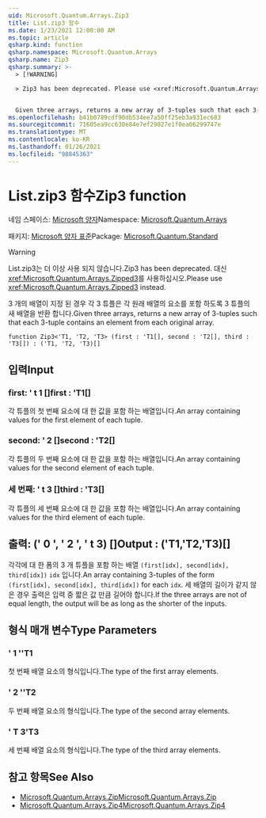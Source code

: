 ```yaml
---
uid: Microsoft.Quantum.Arrays.Zip3
title: List.zip3 함수
ms.date: 1/23/2021 12:00:00 AM
ms.topic: article
qsharp.kind: function
qsharp.namespace: Microsoft.Quantum.Arrays
qsharp.name: Zip3
qsharp.summary: >-
  > [!WARNING]

  > Zip3 has been deprecated. Please use <xref:Microsoft.Quantum.Arrays.Zipped3> instead.


  Given three arrays, returns a new array of 3-tuples such that each 3-tuple contains an element from each original array.
ms.openlocfilehash: b41b0789cdf90db534ee7a50ff25eb3a931ec683
ms.sourcegitcommit: 71605ea9cc630e84e7ef29027e1f0ea06299747e
ms.translationtype: MT
ms.contentlocale: ko-KR
ms.lasthandoff: 01/26/2021
ms.locfileid: "98845363"
---
```

# <a name="zip3-function"></a><span data-ttu-id="7b02f-102">List.zip3 함수</span><span class="sxs-lookup"><span data-stu-id="7b02f-102">Zip3 function</span></span>

<span data-ttu-id="7b02f-103">네임 스페이스: [Microsoft 양자](xref:Microsoft.Quantum.Arrays)</span><span class="sxs-lookup"><span data-stu-id="7b02f-103">Namespace: [Microsoft.Quantum.Arrays](xref:Microsoft.Quantum.Arrays)</span></span>

<span data-ttu-id="7b02f-104">패키지: [Microsoft 양자 표준](https://nuget.org/packages/Microsoft.Quantum.Standard)</span><span class="sxs-lookup"><span data-stu-id="7b02f-104">Package: [Microsoft.Quantum.Standard](https://nuget.org/packages/Microsoft.Quantum.Standard)</span></span>


> [!WARNING]
> <span data-ttu-id="7b02f-105">List.zip3는 더 이상 사용 되지 않습니다.</span><span class="sxs-lookup"><span data-stu-id="7b02f-105">Zip3 has been deprecated.</span></span> <span data-ttu-id="7b02f-106">대신 <xref:Microsoft.Quantum.Arrays.Zipped3>를 사용하십시오.</span><span class="sxs-lookup"><span data-stu-id="7b02f-106">Please use <xref:Microsoft.Quantum.Arrays.Zipped3> instead.</span></span>

<span data-ttu-id="7b02f-107">3 개의 배열이 지정 된 경우 각 3 튜플은 각 원래 배열의 요소를 포함 하도록 3 튜플의 새 배열을 반환 합니다.</span><span class="sxs-lookup"><span data-stu-id="7b02f-107">Given three arrays, returns a new array of 3-tuples such that each 3-tuple contains an element from each original array.</span></span>

```qsharp
function Zip3<'T1, 'T2, 'T3> (first : 'T1[], second : 'T2[], third : 'T3[]) : ('T1, 'T2, 'T3)[]
```


## <a name="input"></a><span data-ttu-id="7b02f-108">입력</span><span class="sxs-lookup"><span data-stu-id="7b02f-108">Input</span></span>

### <a name="first--t1"></a><span data-ttu-id="7b02f-109">first: ' t 1 []</span><span class="sxs-lookup"><span data-stu-id="7b02f-109">first : 'T1[]</span></span>

<span data-ttu-id="7b02f-110">각 튜플의 첫 번째 요소에 대 한 값을 포함 하는 배열입니다.</span><span class="sxs-lookup"><span data-stu-id="7b02f-110">An array containing values for the first element of each tuple.</span></span>


### <a name="second--t2"></a><span data-ttu-id="7b02f-111">second: ' 2 []</span><span class="sxs-lookup"><span data-stu-id="7b02f-111">second : 'T2[]</span></span>

<span data-ttu-id="7b02f-112">각 튜플의 두 번째 요소에 대 한 값을 포함 하는 배열입니다.</span><span class="sxs-lookup"><span data-stu-id="7b02f-112">An array containing values for the second element of each tuple.</span></span>


### <a name="third--t3"></a><span data-ttu-id="7b02f-113">세 번째: ' t 3 []</span><span class="sxs-lookup"><span data-stu-id="7b02f-113">third : 'T3[]</span></span>

<span data-ttu-id="7b02f-114">각 튜플의 세 번째 요소에 대 한 값을 포함 하는 배열입니다.</span><span class="sxs-lookup"><span data-stu-id="7b02f-114">An array containing values for the third element of each tuple.</span></span>



## <a name="output--t1t2t3"></a><span data-ttu-id="7b02f-115">출력: (' 0 ', ' 2 ', ' t 3) []</span><span class="sxs-lookup"><span data-stu-id="7b02f-115">Output : ('T1,'T2,'T3)[]</span></span>

<span data-ttu-id="7b02f-116">각각에 대 한 폼의 3 개 튜플을 포함 하는 배열 `(first[idx], second[idx], third[idx])` `idx` 입니다.</span><span class="sxs-lookup"><span data-stu-id="7b02f-116">An array containing 3-tuples of the form `(first[idx], second[idx], third[idx])` for each `idx`.</span></span> <span data-ttu-id="7b02f-117">세 배열의 길이가 같지 않은 경우 출력은 입력 중 짧은 값 만큼 길어야 합니다.</span><span class="sxs-lookup"><span data-stu-id="7b02f-117">If the three arrays are not of equal length, the output will be as long as the shorter of the inputs.</span></span>

## <a name="type-parameters"></a><span data-ttu-id="7b02f-118">형식 매개 변수</span><span class="sxs-lookup"><span data-stu-id="7b02f-118">Type Parameters</span></span>

### <a name="t1"></a><span data-ttu-id="7b02f-119">' 1 '</span><span class="sxs-lookup"><span data-stu-id="7b02f-119">'T1</span></span>

<span data-ttu-id="7b02f-120">첫 번째 배열 요소의 형식입니다.</span><span class="sxs-lookup"><span data-stu-id="7b02f-120">The type of the first array elements.</span></span>
### <a name="t2"></a><span data-ttu-id="7b02f-121">' 2 '</span><span class="sxs-lookup"><span data-stu-id="7b02f-121">'T2</span></span>

<span data-ttu-id="7b02f-122">두 번째 배열 요소의 형식입니다.</span><span class="sxs-lookup"><span data-stu-id="7b02f-122">The type of the second array elements.</span></span>
### <a name="t3"></a><span data-ttu-id="7b02f-123">' T 3</span><span class="sxs-lookup"><span data-stu-id="7b02f-123">'T3</span></span>

<span data-ttu-id="7b02f-124">세 번째 배열 요소의 형식입니다.</span><span class="sxs-lookup"><span data-stu-id="7b02f-124">The type of the third array elements.</span></span>

## <a name="see-also"></a><span data-ttu-id="7b02f-125">참고 항목</span><span class="sxs-lookup"><span data-stu-id="7b02f-125">See Also</span></span>

- [<span data-ttu-id="7b02f-126">Microsoft.Quantum.Arrays.Zip</span><span class="sxs-lookup"><span data-stu-id="7b02f-126">Microsoft.Quantum.Arrays.Zip</span></span>](xref:Microsoft.Quantum.Arrays.Zip)
- [<span data-ttu-id="7b02f-127">Microsoft.Quantum.Arrays.Zip4</span><span class="sxs-lookup"><span data-stu-id="7b02f-127">Microsoft.Quantum.Arrays.Zip4</span></span>](xref:Microsoft.Quantum.Arrays.Zip4)